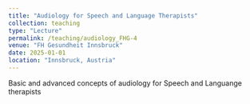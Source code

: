 ```yaml
---
title: "Audiology for Speech and Language Therapists"
collection: teaching
type: "Lecture"
permalink: /teaching/audiology_FHG-4
venue: "FH Gesundheit Innsbruck"
date: 2025-01-01
location: "Innsbruck, Austria"
---
```


Basic and advanced concepts of audiology for Speech and Languange therapists
